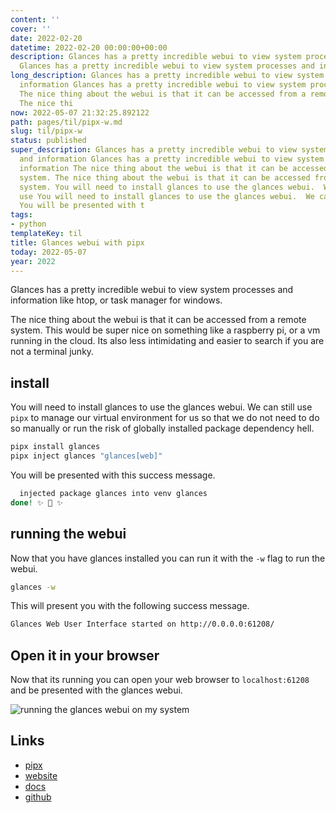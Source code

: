 ```yaml
---
content: ''
cover: ''
date: 2022-02-20
datetime: 2022-02-20 00:00:00+00:00
description: Glances has a pretty incredible webui to view system processes and information
  Glances has a pretty incredible webui to view system processes and information Th
long_description: Glances has a pretty incredible webui to view system processes and
  information Glances has a pretty incredible webui to view system processes and information
  The nice thing about the webui is that it can be accessed from a remote system.
  The nice thi
now: 2022-05-07 21:32:25.892122
path: pages/til/pipx-w.md
slug: til/pipx-w
status: published
super_description: Glances has a pretty incredible webui to view system processes
  and information Glances has a pretty incredible webui to view system processes and
  information The nice thing about the webui is that it can be accessed from a remote
  system. The nice thing about the webui is that it can be accessed from a remote
  system. You will need to install glances to use the glances webui.  We can still
  use You will need to install glances to use the glances webui.  We can still use
  You will be presented with t
tags:
- python
templateKey: til
title: Glances webui with pipx
today: 2022-05-07
year: 2022
---
```


Glances has a pretty incredible webui to view system processes and information
like htop, or task manager for windows.

The nice thing about the webui is that it can be accessed from a remote system.
This would be super nice on something like a raspberry pi, or a vm running in
the cloud.  Its also less intimidating and easier to search if you are not a
terminal junky.

## install

You will need to install glances to use the glances webui.  We can still use
`pipx` to manage our virtual environment for us so that we do not need to do so
manually or run the risk of globally installed package dependency hell.

``` bash
pipx install glances
pipx inject glances "glances[web]"
```

You will be presented with this success message.

``` bash
  injected package glances into venv glances
done! ✨ 🌟 ✨
```

## running the webui

Now that you have glances installed you can run it with the `-w` flag to run
the webui.

``` bash
glances -w
```

This will present you with the following success message.

``` bash
Glances Web User Interface started on http://0.0.0.0:61208/
```

## Open it in your browser

Now that its running you can open your web browser to `localhost:61208` and be
presented with the glances webui.

![running the glances webui on my system](https://images.waylonwalker.com/glances-w.png)

## Links

* [pipx](https://pypa.github.io/pipx/)
* [website](https://nicolargo.github.io/glances/)
* [docs](https://glances.readthedocs.io/en/latest/index.html)
* [github](https://github.com/nicolargo/glances)
